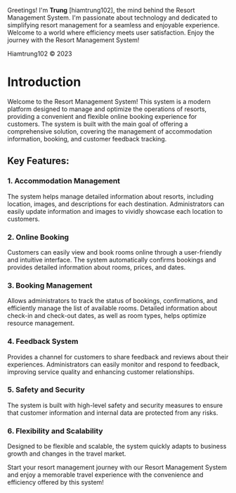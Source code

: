Greetings! I'm **Trung** [hiamtrung102], the mind behind the Resort Management System. I'm passionate about technology and dedicated to simplifying resort management for a seamless and enjoyable experience. Welcome to a world where efficiency meets user satisfaction. Enjoy the journey with the Resort Management System!

Hiamtrung102 © 2023

# Introduction
Welcome to the Resort Management System! This system is a modern platform designed to manage and optimize the operations of resorts, providing a convenient and flexible online booking experience for customers. The system is built with the main goal of offering a comprehensive solution, covering the management of accommodation information, booking, and customer feedback tracking.

## Key Features:

### 1. Accommodation Management
The system helps manage detailed information about resorts, including location, images, and descriptions for each destination. Administrators can easily update information and images to vividly showcase each location to customers.

### 2. Online Booking
Customers can easily view and book rooms online through a user-friendly and intuitive interface. The system automatically confirms bookings and provides detailed information about rooms, prices, and dates.

### 3. Booking Management
Allows administrators to track the status of bookings, confirmations, and efficiently manage the list of available rooms. Detailed information about check-in and check-out dates, as well as room types, helps optimize resource management.

### 4. Feedback System
Provides a channel for customers to share feedback and reviews about their experiences. Administrators can easily monitor and respond to feedback, improving service quality and enhancing customer relationships.

### 5. Safety and Security
The system is built with high-level safety and security measures to ensure that customer information and internal data are protected from any risks.

### 6. Flexibility and Scalability
Designed to be flexible and scalable, the system quickly adapts to business growth and changes in the travel market.

Start your resort management journey with our Resort Management System and enjoy a memorable travel experience with the convenience and efficiency offered by this system!
